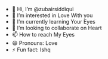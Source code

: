 - 👋 Hi, I’m @zubairsiddiqui 
- 👀 I’m interested in Love With you
- 🌱 I’m currently learning Your Eyes
- 💞️ I’m looking to collaborate on Heart
- 📫 How to reach My Eyes
- 😄 Pronouns: Love
- ⚡ Fun fact: Ishq

<!---
A121rsh/A121rsh is a ✨ special ✨ repository because its `README.md` (this file) appears on your GitHub profile.
You can click the Preview link to take a look at your changes.
--->
